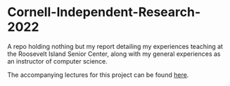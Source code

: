 # Cornell-Independent-Research-2022
A repo holding nothing but my report detailing my experiences teaching at the Roosevelt Island Senior Center, along with my general experiences as an instructor of computer science.

The accompanying lectures for this project can be found [here](https://www.youtube.com/playlist?list=PLM2U7XafGv4gwRuGC6MJ3VixdAxgAqB_3).
